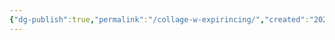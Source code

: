 ```yaml
---
{"dg-publish":true,"permalink":"/collage-w-expirincing/","created":"2024-01-15T21:42:25.258-05:00","updated":"2024-01-15T21:42:31.781-05:00"}
---
```



[]()

